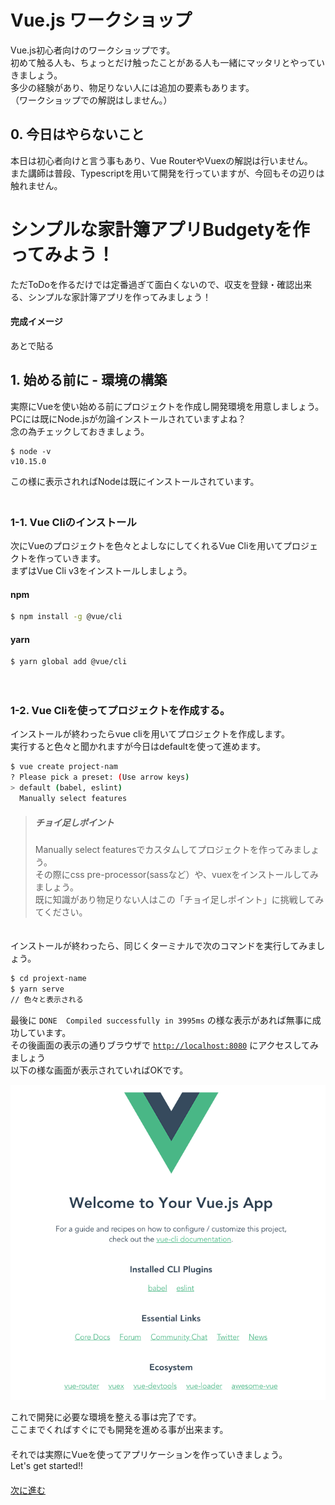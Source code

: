 # Vue.js ワークショップ
Vue.js初心者向けのワークショップです。  
初めて触る人も、ちょっとだけ触ったことがある人も一緒にマッタリとやっていきましょう。  
多少の経験があり、物足りない人には追加の要素もあります。  
（ワークショップでの解説はしません。）

## 0. 今日はやらないこと
本日は初心者向けと言う事もあり、Vue RouterやVuexの解説は行いません。  
また講師は普段、Typescriptを用いて開発を行っていますが、今回もその辺りは触れません。

# シンプルな家計簿アプリBudgetyを作ってみよう！
ただToDoを作るだけでは定番過ぎて面白くないので、収支を登録・確認出来る、シンプルな家計簿アプリを作ってみましょう！

#### 完成イメージ
あとで貼る

## 1. 始める前に - 環境の構築
実際にVueを使い始める前にプロジェクトを作成し開発環境を用意しましょう。  
PCには既にNode.jsが勿論インストールされていますよね？  
念の為チェックしておきましょう。
```
$ node -v
v10.15.0
```
この様に表示されればNodeは既にインストールされています。  
　  
### 1-1. Vue Cliのインストール
次にVueのプロジェクトを色々とよしなにしてくれるVue Cliを用いてプロジェクトを作っていきます。  
まずはVue Cli v3をインストールしましょう。

#### npm
```bash
$ npm install -g @vue/cli
```
#### yarn
```bash
$ yarn global add @vue/cli
```
　  
### 1-2. Vue Cliを使ってプロジェクトを作成する。
インストールが終わったらvue cliを用いてプロジェクトを作成します。  
実行すると色々と聞かれますが今日はdefaultを使って進めます。
```bash
$ vue create project-nam
? Please pick a preset: (Use arrow keys)
> default (babel, eslint)
  Manually select features
```
> ##### チョイ足しポイント  
> Manually select featuresでカスタムしてプロジェクトを作ってみましょう。  
> その際にcss pre-processor(sassなど）や、vuexをインストールしてみましょう。  
> 既に知識があり物足りない人はこの「チョイ足しポイント」に挑戦してみてください。

　  
インストールが終わったら、同じくターミナルで次のコマンドを実行してみましょう。
```bash
$ cd projext-name
$ yarn serve
// 色々と表示される
```
最後に `DONE  Compiled successfully in 3995ms` の様な表示があれば無事に成功しています。  
その後画面の表示の通りブラウザで [`http://localhost:8080`](http://localhost:8080/) にアクセスしてみましょう  
以下の様な画面が表示されていればOKです。  

<p align="center"><img src="./docs/images/ss1.png"></p>

これで開発に必要な環境を整える事は完了です。  
ここまでくればすぐにでも開発を進める事が出来ます。  
　  
それでは実際にVueを使ってアプリケーションを作っていきましょう。  
Let's get started!!  
　  
[次に進む](./docs/page2.md)
